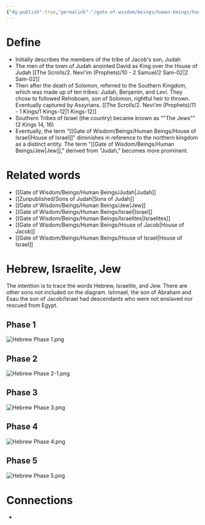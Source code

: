 ```yaml
---
{"dg-publish":true,"permalink":"/gate-of-wisdom/beings/human-beings/house-of-judah/","tags":["#GateWisdom","HumanBeing","H","J"]}
---
```


# Define
- Initially describes the members of the tribe of Jacob's son, Judah
- The men of the town of Judah anointed David as King over the House of Judah [[The Scrolls/2. Nevi'im (Prophets)/10 - 2 Samuel/2 Sam-02\|2 Sam-02]]
- Then after the death of Solomon,  referred to the Southern Kingdom, which was made up of ten tribes: Judah, Benjamin, and Levi. They chose to followed Rehoboam, son of Solomon, rightful heir to thrown. Eventually captured by Assyrians. [[The Scrolls/2. Nevi'im (Prophets)/11 - 1 Kings/1 Kings-12\|1 Kings-12]]
- Southern Tribes of Israel (the country) became known as ""The Jews"" (2 Kings 14, 16)
- Eventually, the term "[[Gate of Wisdom/Beings/Human Beings/House of Israel\|House of Israel]]" diminishes in reference to the northern kingdom as a distinct entity. The term "[[Gate of Wisdom/Beings/Human Beings/Jew\|Jew]]," derived from "Judah," becomes more prominent.  

# Related words
- [[Gate of Wisdom/Beings/Human Beings/Judah\|Judah]]
- [[Zunpublished/Sons of Judah\|Sons of Judah]]
- [[Gate of Wisdom/Beings/Human Beings/Jew\|Jew]]
- [[Gate of Wisdom/Beings/Human Beings/Israel\|Israel]]
- [[Gate of Wisdom/Beings/Human Beings/Israelites\|Israelites]]
- [[Gate of Wisdom/Beings/Human Beings/House of Jacob\|House of Jacob]]
- [[Gate of Wisdom/Beings/Human Beings/House of Israel\|House of Israel]]

# Hebrew, Israelite, Jew

The intention is to trace the words Hebrew, Israelite, and Jew. There are other sons not included on the diagram. Ishmael, the son of Abraham and Esau the son of Jacob/Israel had descendants who were not enslaved nor rescued from Egypt.
## Phase 1

![Hebrew Phase 1.png](/img/user/Assets/attachments/Hebrew%20Phase%201.png)

## Phase 2

![Hebrew Phase 2-1.png](/img/user/Assets/attachments/Hebrew%20Phase%202-1.png)

## Phase 3

![Hebrew Phase 3.png](/img/user/Assets/attachments/Hebrew%20Phase%203.png)

## Phase 4

![Hebrew Phase 4.png](/img/user/Assets/attachments/Hebrew%20Phase%204.png)

## Phase 5

![Hebrew Phase 5.png](/img/user/Assets/attachments/Hebrew%20Phase%205.png)




# Connections
- 

